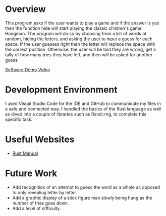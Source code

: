 # Overview

This program asks if the user wants to play a game and if the answer is yes then the function hide will start playing the classic children's game: Hangman. The program will do so by choosing from a list of words at random, hiding the letters, and asking the user to input a guess for each space. If the user guesses right then the letter will replace the space with the correct position. Otherwise, the user will be told they are wrong, get a tally of how many tries they have left, and then will be asked for another guess



[Software Demo Video]([https://www.youtube.com/watch?v=BP8cd0FVuZI])
# Development Environment

I used Visual Studio Code for the IDE and GitHub to communicate my files in a safe and connected way. I handled the basics of the Rust language as well as dived into a couple of libraries such as Rand::rng, to complete this specific task.

# Useful Websites

- [Rust Manual]([https://doc.rust-lang.org/beta/book/ch01-00-getting-started.html])

# Future Work

- Add recognition of an attempt to guess the word as a whole as opposed to only revealing letter by letter.
- Add a graphic display of a stick figure man slowly being hung as the number of tries goes down.
- Add a level of difficulty.
